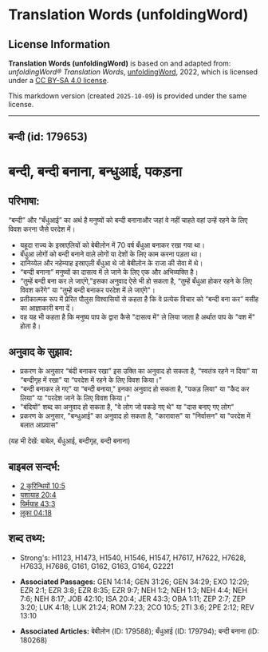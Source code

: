 # Translation Words (unfoldingWord)

## License Information

**Translation Words (unfoldingWord)** is based on and adapted from: _unfoldingWord® Translation Words_, [unfoldingWord](https://unfoldingword.org/utw), 2022, which is licensed under a [CC BY-SA 4.0 license](https://creativecommons.org/licenses/by-sa/4.0/legalcode.en).

This markdown version (created `2025-10-09`) is provided under the same license.



--------------------------------

## बन्दी (id: 179653)

बन्दी, बन्दी बनाना, बन्धुआई, पकड़ना
==================================

परिभाषा:
--------

“बन्दी” और “बँधुआई” का अर्थ है मनुष्यों को बन्दी बनानाऔर जहां वे नहीं चाहते वहां उन्हें रहने के लिए विवश करना जैसे परदेश में।

* यहूदा राज्य के इस्राएलियों को बेबीलोन में 70 वर्ष बँधुआ बनाकर रखा गया था।
* बँधुआ लोगों को बन्दी बनाने वाले लोगों या देशों के लिए काम करना पड़ता था।
* दानिय्येल और नहेम्याह इस्राएली बँधुआ थे जो बेबीलोन के राजा की सेवा में थे।
* “बन्दी बनाना” मनुष्यों का दासत्व में ले जाने के लिए एक और अभिव्यक्ति है।
* “तुम्हें बन्दी बना कर ले जाएंगे,”इसका अनुवाद ऐसे भी हो सकता है, “तुम्हें बँधुआ होकर रहने के लिए विवश करेंगे” या “तुम्हें बन्दी बनाकर परदेश में ले जाएंगे"।
* प्रतीकात्मक रूप में प्रेरित पौलुस विश्वासियों से कहता है कि वे प्रत्येक विचार को “बन्दी बना कर” मसीह का आज्ञाकारी बना दें।
* वह यह भी कहता है कि मनुष्य पाप के द्वारा कैसे "दासत्व में" ले लिया जाता है अर्थात पाप के "वश में" होता है।

अनुवाद के सुझाव:
----------------

* प्रकरण के अनुसार “बंदी बनाकर रखा” इस उक्ति का अनुवाद हो सकता है, “स्वतंत्र रहने न दिया” या “बन्दीगृह में रखा” या “परदेश में रहने के लिए विवश किया।"
* “बन्दी बनाकर ले गए” या “बन्दी बनाया," इनका अनुवाद हो सकता है, "पकड़ लिया" या "कैद कर लिया" या "परदेश जाने के लिए विवश किया।"
* "बंदियों" शब्द का अनुवाद हो सकता है, "वे लोग जो पकडे गए थे" या "दास बनाए गए लोग"
* प्रकरण के अनुसार, "बन्धुआई" का अनुवाद हो सकता है, "कारावास" या "निर्वासन" या "परदेश में बलात आप्रवास"

(यह भी देखें: बाबेल, बँधुआई, बन्दीगृह, बन्दी बनाना)

बाइबल सन्दर्भ:
--------------

* [2 कुरिन्थियों 10:5](https://ref.ly/2Cor0:0)
* [यशायाह 20:4](https://ref.ly/Isa20:4)
* [यिर्मयाह 43:3](https://ref.ly/Jer43:3)
* [लूका 04:18](https://ref.ly/Luke4:18)

शब्द तथ्य:
----------

* Strong's: H1123, H1473, H1540, H1546, H1547, H7617, H7622, H7628, H7633, H7686, G161, G162, G163, G164, G2221

* **Associated Passages:** GEN 14:14; GEN 31:26; GEN 34:29; EXO 12:29; EZR 2:1; EZR 3:8; EZR 8:35; EZR 9:7; NEH 1:2; NEH 1:3; NEH 4:4; NEH 7:6; NEH 8:17; JOB 42:10; ISA 20:4; JER 43:3; OBA 1:11; ZEP 2:7; ZEP 3:20; LUK 4:18; LUK 21:24; ROM 7:23; 2CO 10:5; 2TI 3:6; 2PE 2:12; REV 13:10
* **Associated Articles:** बेबीलोन (ID: 179588); बँधुआई (ID: 179794); बन्दी बनाना (ID: 180268)

